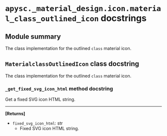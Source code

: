 # `apysc._material_design.icon.material_class_outlined_icon` docstrings

## Module summary

The class implementation for the outlined `class` material icon.

## `MaterialclassOutlinedIcon` class docstring

The class implementation for the outlined `class` material icon.

### `_get_fixed_svg_icon_html` method docstring

Get a fixed SVG icon HTML string.<hr>

**[Returns]**

- `fixed_svg_icon_html`: str
  - Fixed SVG icon HTML string.
